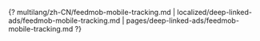 {? multilang/zh-CN/feedmob-mobile-tracking.md | localized/deep-linked-ads/feedmob-mobile-tracking.md | pages/deep-linked-ads/feedmob-mobile-tracking.md ?}
